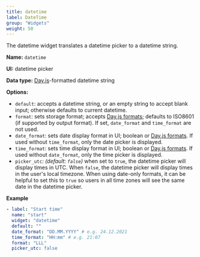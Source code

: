 ```yaml
---
title: datetime
label: DateTime
group: "Widgets"
weight: 50
---
```


The datetime widget translates a datetime picker to a datetime string.

**Name:** `datetime`

**UI:** datetime picker

**Data type:** [Day.js](https://day.js.org/)-formatted datetime string

**Options:**

- `default`: accepts a datetime string, or an empty string to accept blank input; otherwise defaults to current datetime.
- `format`: sets storage format; accepts [Day.js formats](https://day.js.org/docs/en/display/format); defaults to ISO8601 (if supported by output format). If set, `date_format` and `time_format` are not used.
- `date_format`: sets date display format in UI; boolean or [Day.js formats](https://day.js.org/docs/en/display/format). If used without `time_format`, only the date picker is displayed.
- `time_format`: sets time display format in UI; boolean or [Day.js formats](https://day.js.org/docs/en/display/format). If used without `date_format`, only the time picker is displayed.
- `picker_utc`: _(default: `false`)_ when set to `true`, the datetime picker will display times in UTC. When `false`, the datetime picker will display times in the user's local timezone. When using date-only formats, it can be helpful to set this to `true` so users in all time zones will see the same date in the datetime picker.

**Example**

```yaml
- label: "Start time"
  name: "start"
  widget: "datetime"
  default: ""
  date_format: "DD.MM.YYYY" # e.g. 24.12.2021
  time_format: "HH:mm" # e.g. 21:07
  format: "LLL"
  picker_utc: false
```
